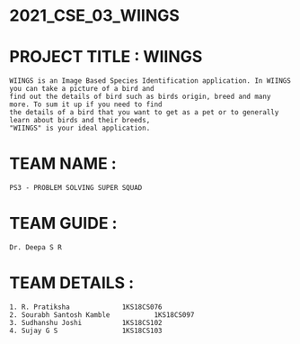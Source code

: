 # 2021_CSE_03_WIINGS

# PROJECT TITLE : WIINGS
	
	WIINGS is an Image Based Species Identification application. In WIINGS you can take a picture of a bird and
	find out the details of bird such as birds origin, breed and many more. To sum it up if you need to find 
	the details of a bird that you want to get as a pet or to generally learn about birds and their breeds, 
	"WIINGS" is your ideal application.
	
# TEAM NAME :

	PS3 - PROBLEM SOLVING SUPER SQUAD
	
# TEAM GUIDE :
	
	Dr. Deepa S R
	
# TEAM DETAILS :

	1. R. Pratiksha  			1KS18CS076
	2. Sourabh Santosh Kamble   		1KS18CS097
	3. Sudhanshu Joshi 			1KS18CS102
	4. Sujay G S				1KS18CS103
